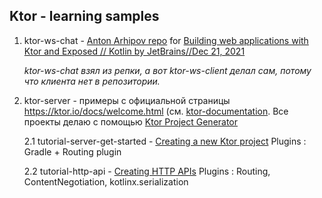 ## Ktor - learning samples

1. ktor-ws-chat - [Anton Arhipov repo](https://github.com/antonarhipov/ktor-ws-chat.git) for [Building web applications with Ktor and Exposed // Kotlin by JetBrains//Dec 21, 2021](https://www.youtube.com/watch?v=QE_zk3V0j88)
   
   _ktor-ws-chat взял из репки, а вот ktor-ws-client делал сам, потому что клиента нет в репозитории._

2. ktor-server - примеры с официальной страницы https://ktor.io/docs/welcome.html (см. [ktor-documentation](https://github.com/ktorio/ktor-documentation/tree/2.3.0/codeSnippets/snippets/). Все проекты делаю с помощью [Ktor Project Generator](https://start.ktor.io/)

    2.1 tutorial-server-get-started - [Creating a new Ktor project](https://ktor.io/docs/intellij-idea.html) Plugins : Gradle + Routing plugin

    2.2 tutorial-http-api - [Creating HTTP APIs](https://ktor.io/docs/creating-http-apis.html) Plugins : Routing, ContentNegotiation, kotlinx.serialization
   

	          




